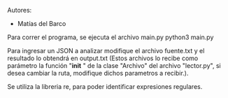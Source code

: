 Autores: 
- Matías del Barco

Para correr el programa, se ejecuta el archivo main.py
python3 main.py

Para ingresar un JSON a analizar modifique el archivo fuente.txt y el resultado lo obtendrá en output.txt (Estos archivos lo recibe como parámetro la función "__init__ " de la clase "Archivo" del archivo "lector.py", si desea cambiar la ruta, modifique dichos parametros a recibir.).

Se utiliza la libreria re, para poder identificar expresiones regulares.
